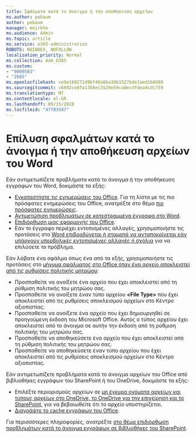 ```yaml
---
title: Σφάλματα κατά το άνοιγμα ή την αποθήκευση αρχείων
ms.author: pebaum
author: pebaum
manager: mnirkhe
ms.audience: Admin
ms.topic: article
ms.service: o365-administration
ROBOTS: NOINDEX, NOFOLLOW
localization_priority: Normal
ms.collection: Adm_O365
ms.custom:
- "9000583"
- "2685"
ms.openlocfilehash: ce9e160272d96f40a6ba30b1527bde1aed1b8d88
ms.sourcegitcommit: c6692ce0fa1358ec3529e59ca0ecdfdea4cdc759
ms.translationtype: MT
ms.contentlocale: el-GR
ms.lasthandoff: 09/15/2020
ms.locfileid: "47783587"
---
```

# <a name="resolve-errors-opening-or-saving-word-files"></a>Επίλυση σφαλμάτων κατά το άνοιγμα ή την αποθήκευση αρχείων του Word

Εάν αντιμετωπίζετε προβλήματα κατά το άνοιγμα ή την αποθήκευση εγγράφων του Word, δοκιμάστε τα εξής:

- [Εγκαταστήστε τις ενημερώσεις του Office](https://support.office.com/article/2ab296f3-7f03-43a2-8e50-46de917611c5). Για τη λίστα με τις πιο πρόσφατες ενημερώσεις του Office, ανατρέξτε στο θέμα [πιο πρόσφατες ενημερώσεις](https://docs.microsoft.com/officeupdates/office-updates-msi).
- [Αντιμετώπιση προβλημάτων σε κατεστραμμένα έγγραφα στο Word](https://docs.microsoft.com/office/troubleshoot/word/damaged-documents-in-word).
- [Επιδιόρθωση μιας εφαρμογής του Office](https://support.office.com/Article/Repair-an-Office-application-7821d4b6-7c1d-4205-aa0e-a6b40c5bb88b).
- Εάν το έγγραφο περιέχει εντοπισμένες αλλαγές, χρησιμοποιήστε τις προτάσεις στο [Word επιβραδύνεται ή σταματά να ανταποκρίνεται εάν υπάρχουν υπερβολικές εντοπισμένες αλλαγές ή σχόλια](https://docs.microsoft.com/office/troubleshoot/word/word-stops-responding) για να επιλύσετε το πρόβλημα.

Εάν λάβατε ένα σφάλμα όπως ένα από τα εξής, χρησιμοποιήστε τις προτάσεις στο [μήνυμα σφάλματος στο Office όταν ένα αρχείο αποκλειστεί από τις ρυθμίσεις πολιτικής μητρώου](https://docs.microsoft.com/office/troubleshoot/settings/file-blocked-in-office):

- Προσπαθείτε να ανοίξετε ένα αρχείο που έχει αποκλειστεί από τη ρύθμιση πολιτικής του μητρώου σας.
- Προσπαθείτε να ανοίξετε έναν τύπο αρχείου **\<File Type\>** που έχει αποκλειστεί από τις ρυθμίσεις αποκλεισμού αρχείων στο Κέντρο αξιοπιστίας.
- Προσπαθείτε να ανοίξετε ένα αρχείο που έχει δημιουργηθεί σε προηγούμενη έκδοση του Microsoft Office. Αυτός ο τύπος αρχείου έχει αποκλειστεί από το άνοιγμα σε αυτήν την έκδοση από τη ρύθμιση πολιτικής του μητρώου σας.
- Προσπαθείτε να αποθηκεύσετε ένα αρχείο που έχει αποκλειστεί από τη ρύθμιση πολιτικής του μητρώου σας.
- Προσπαθείτε να αποθηκεύσετε έναν τύπο αρχείου που έχει αποκλειστεί από τις ρυθμίσεις αποκλεισμού αρχείων στο Κέντρο αξιοπιστίας.

Εάν αντιμετωπίζετε προβλήματα κατά το άνοιγμα αρχείων του Office από βιβλιοθήκες εγγράφων του SharePoint ή του OneDrive, δοκιμάστε τα εξής:

- Επιλέξτε περιορισμούς αρχείων σε [μη έγκυρα ονόματα αρχείων και τύπους αρχείων στο OneDrive, το OneDrive για την επιχείρηση και το SharePoint,](https://support.office.com/article/64883a5d-228e-48f5-b3d2-eb39e07630fa) για να βεβαιωθείτε ότι το αρχείο υποστηρίζεται. 
- [Διαγράψτε το cache εγγράφων του Office](https://support.office.com/article/b1d3765e-d71b-4bb8-99ca-acd22c42995d
). 

Για περισσότερες πληροφορίες, ανατρέξτε [στο θέμα επιδιόρθωση προβλημάτων κατά το άνοιγμα εγγράφων σε βιβλιοθήκες του SharePoint](https://support.office.com/article/31329fa1-4ad0-47fc-95d8-bb0c5b12a536).